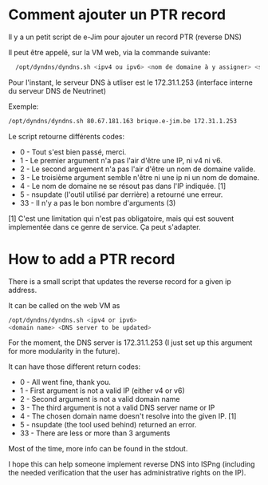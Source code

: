 <!-- TITLE: Reverse DNS -->
# Comment ajouter un PTR record
Il y a un petit script de e-Jim pour ajouter un record PTR (reverse DNS)

Il peut être appelé, sur la VM web, via la commande suivante:

```bash
  /opt/dyndns/dyndns.sh <ipv4 ou ipv6> <nom de domaine à y assigner> <serveur DNS à updater>
```

Pour l'instant, le serveur DNS à utliser est le 172.31.1.253 (interface interne du serveur DNS de Neutrinet)

Exemple: 

```bash
/opt/dyndns/dyndns.sh 80.67.181.163 brique.e-jim.be 172.31.1.253
```

Le script retourne différents codes:

- 0 - Tout s'est bien passé, merci.
- 1 - Le premier argument n'a pas l'air d'être une IP, ni v4 ni v6.
- 2 - Le second arguement n'a pas l'air d'être un nom de domaine valide.
- 3 - Le troisième argument semble n'être ni une ip ni un nom de domaine.
- 4 - Le nom de domaine ne se résout pas dans l'IP indiquée. [1]
- 5 - nsupdate (l'outil utilisé par derrière) a retourné une erreur. 
- 33 - Il n'y a pas le bon nombre d'arguments (3)

[1] C'est une limitation qui n'est pas obligatoire, mais qui est souvent implementée dans ce genre de service. Ça peut s'adapter.

# How to add a PTR record

There is a small script that
updates the reverse record for a given ip address.

It can be called on the web VM as 

```bash
/opt/dyndns/dyndns.sh <ipv4 or ipv6>
<domain name> <DNS server to be updated>
```

For the moment, the DNS server is 172.31.1.253 (I just set up this
argument for more modularity in the future).

It can have those different return codes:

- 0 - All went fine, thank you.
- 1 - First argument is not a valid IP (either v4 or v6)
- 2 - Second argument is not a valid domain name
- 3 - The third argument is not a valid DNS server name or IP
- 4 - The chosen domain name doesn't resolve into the given IP.  [1]
- 5 - nsupdate (the tool used behind) returned an error.
- 33 - There are less or more than 3 arguments

Most of the time, more info can be found in the stdout.

I hope this can help someone implement reverse DNS into ISPng (including
the needed verification that the user has administrative rights on the IP).